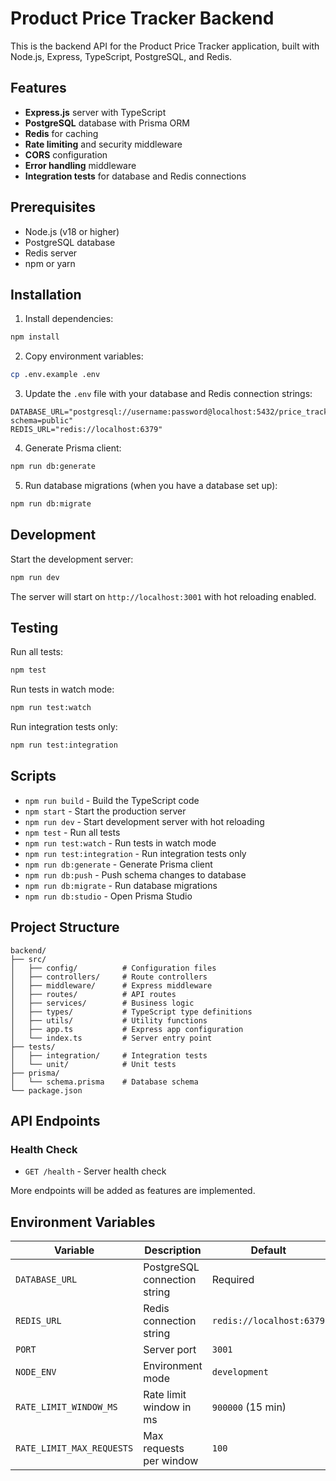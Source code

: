 # Product Price Tracker Backend

This is the backend API for the Product Price Tracker application, built with Node.js, Express, TypeScript, PostgreSQL, and Redis.

## Features

- **Express.js** server with TypeScript
- **PostgreSQL** database with Prisma ORM
- **Redis** for caching
- **Rate limiting** and security middleware
- **CORS** configuration
- **Error handling** middleware
- **Integration tests** for database and Redis connections

## Prerequisites

- Node.js (v18 or higher)
- PostgreSQL database
- Redis server
- npm or yarn

## Installation

1. Install dependencies:

```bash
npm install
```

2. Copy environment variables:

```bash
cp .env.example .env
```

3. Update the `.env` file with your database and Redis connection strings:

```env
DATABASE_URL="postgresql://username:password@localhost:5432/price_tracker?schema=public"
REDIS_URL="redis://localhost:6379"
```

4. Generate Prisma client:

```bash
npm run db:generate
```

5. Run database migrations (when you have a database set up):

```bash
npm run db:migrate
```

## Development

Start the development server:

```bash
npm run dev
```

The server will start on `http://localhost:3001` with hot reloading enabled.

## Testing

Run all tests:

```bash
npm test
```

Run tests in watch mode:

```bash
npm run test:watch
```

Run integration tests only:

```bash
npm run test:integration
```

## Scripts

- `npm run build` - Build the TypeScript code
- `npm start` - Start the production server
- `npm run dev` - Start development server with hot reloading
- `npm test` - Run all tests
- `npm run test:watch` - Run tests in watch mode
- `npm run test:integration` - Run integration tests only
- `npm run db:generate` - Generate Prisma client
- `npm run db:push` - Push schema changes to database
- `npm run db:migrate` - Run database migrations
- `npm run db:studio` - Open Prisma Studio

## Project Structure

```
backend/
├── src/
│   ├── config/          # Configuration files
│   ├── controllers/     # Route controllers
│   ├── middleware/      # Express middleware
│   ├── routes/          # API routes
│   ├── services/        # Business logic
│   ├── types/           # TypeScript type definitions
│   ├── utils/           # Utility functions
│   ├── app.ts           # Express app configuration
│   └── index.ts         # Server entry point
├── tests/
│   ├── integration/     # Integration tests
│   └── unit/            # Unit tests
├── prisma/
│   └── schema.prisma    # Database schema
└── package.json
```

## API Endpoints

### Health Check

- `GET /health` - Server health check

More endpoints will be added as features are implemented.

## Environment Variables

| Variable                  | Description                  | Default                  |
| ------------------------- | ---------------------------- | ------------------------ |
| `DATABASE_URL`            | PostgreSQL connection string | Required                 |
| `REDIS_URL`               | Redis connection string      | `redis://localhost:6379` |
| `PORT`                    | Server port                  | `3001`                   |
| `NODE_ENV`                | Environment mode             | `development`            |
| `RATE_LIMIT_WINDOW_MS`    | Rate limit window in ms      | `900000` (15 min)        |
| `RATE_LIMIT_MAX_REQUESTS` | Max requests per window      | `100`                    |
